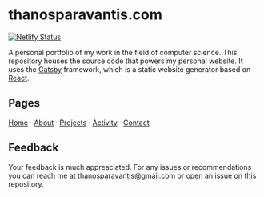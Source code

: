 # thanosparavantis.com
[![Netlify Status](https://api.netlify.com/api/v1/badges/7925027d-e974-410f-9155-d0af122fe371/deploy-status)](https://app.netlify.com/sites/thanosparavantis/deploys)

A personal portfolio of my work in the field of computer science. This repository houses the source code that powers my personal website. It uses the [Gatsby](https://www.gatsbyjs.org/) framework, which is a static website generator based on [React](https://reactjs.org/).

## Pages
[Home](https://www.thanosparavantis.com/) · [About](https://www.thanosparavantis.com/about/) · [Projects](https://www.thanosparavantis.com/projects/) · [Activity](https://www.thanosparavantis.com/activity/) · [Contact](https://www.thanosparavantis.com/contact/)

## Feedback
Your feedback is much appreaciated. For any issues or recommendations you can reach me at [thanosparavantis@gmail.com](mailto:thanosparavantis@gmail.com) or open an issue on this repository.

